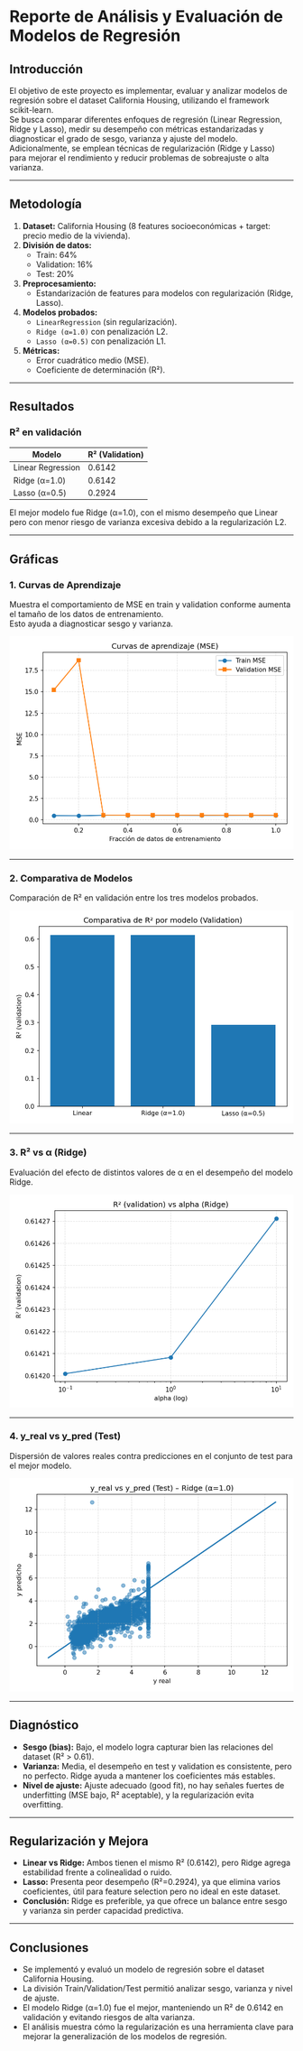 # Reporte de Análisis y Evaluación de Modelos de Regresión

## Introducción
El objetivo de este proyecto es implementar, evaluar y analizar modelos de regresión sobre el dataset California Housing, utilizando el framework scikit-learn.  
Se busca comparar diferentes enfoques de regresión (Linear Regression, Ridge y Lasso), medir su desempeño con métricas estandarizadas y diagnosticar el grado de sesgo, varianza y ajuste del modelo.  
Adicionalmente, se emplean técnicas de regularización (Ridge y Lasso) para mejorar el rendimiento y reducir problemas de sobreajuste o alta varianza.

---

## Metodología
1. **Dataset:** California Housing (8 features socioeconómicas + target: precio medio de la vivienda).  
2. **División de datos:**  
   - Train: 64%  
   - Validation: 16%  
   - Test: 20%  
3. **Preprocesamiento:**  
   - Estandarización de features para modelos con regularización (Ridge, Lasso).  
4. **Modelos probados:**  
   - `LinearRegression` (sin regularización).  
   - `Ridge (α=1.0)` con penalización L2.  
   - `Lasso (α=0.5)` con penalización L1.  
5. **Métricas:**  
   - Error cuadrático medio (MSE).  
   - Coeficiente de determinación (R²).  

---

## Resultados

### R² en validación
| Modelo             | R² (Validation) |
|--------------------|-----------------|
| Linear Regression  | 0.6142          |
| Ridge (α=1.0)      | 0.6142          |
| Lasso (α=0.5)      | 0.2924          |

El mejor modelo fue Ridge (α=1.0), con el mismo desempeño que Linear pero con menor riesgo de varianza excesiva debido a la regularización L2.

---

## Gráficas

### 1. Curvas de Aprendizaje
Muestra el comportamiento de MSE en train y validation conforme aumenta el tamaño de los datos de entrenamiento.  
Esto ayuda a diagnosticar sesgo y varianza.

![Curva de aprendizaje](img/learning_curve.png)

---

### 2. Comparativa de Modelos
Comparación de R² en validación entre los tres modelos probados.

![Comparativa de modelos](img/model_compare_r2.png)

---

### 3. R² vs α (Ridge)
Evaluación del efecto de distintos valores de α en el desempeño del modelo Ridge.

![R² vs alpha (Ridge)](img/alpha_vs_r2_ridge.png)

---

### 4. y_real vs y_pred (Test)
Dispersión de valores reales contra predicciones en el conjunto de test para el mejor modelo.

![y_real vs y_pred](img/y_true_vs_pred_test.png)

---

## Diagnóstico

- **Sesgo (bias):** Bajo, el modelo logra capturar bien las relaciones del dataset (R² > 0.61).  
- **Varianza:** Media, el desempeño en test y validation es consistente, pero no perfecto. Ridge ayuda a mantener los coeficientes más estables.  
- **Nivel de ajuste:** Ajuste adecuado (good fit), no hay señales fuertes de underfitting (MSE bajo, R² aceptable), y la regularización evita overfitting.

---

## Regularización y Mejora
- **Linear vs Ridge:** Ambos tienen el mismo R² (0.6142), pero Ridge agrega estabilidad frente a colinealidad o ruido.  
- **Lasso:** Presenta peor desempeño (R²=0.2924), ya que elimina varios coeficientes, útil para feature selection pero no ideal en este dataset.  
- **Conclusión:** Ridge es preferible, ya que ofrece un balance entre sesgo y varianza sin perder capacidad predictiva.

---

## Conclusiones
- Se implementó y evaluó un modelo de regresión sobre el dataset California Housing.  
- La división Train/Validation/Test permitió analizar sesgo, varianza y nivel de ajuste.  
- El modelo Ridge (α=1.0) fue el mejor, manteniendo un R² de 0.6142 en validación y evitando riesgos de alta varianza.  
- El análisis muestra cómo la regularización es una herramienta clave para mejorar la generalización de los modelos de regresión.  
